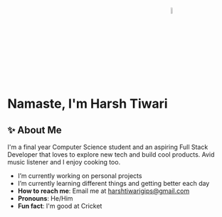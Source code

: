 # Namaste, I'm Harsh Tiwari <a href="https://sharmayank.co"><img src="https://raw.githubusercontent.com/shar-mayank/shar-mayank/main/stuff/namaste.gif" width=6% style="vertical-align: bottom;"></a>

<h2>✨&nbsp;About Me</h2>

I'm a final year Computer Science student and an aspiring Full Stack Developer that loves to explore new tech and build cool products. Avid music listener and I enjoy cooking too.

- I’m currently working on personal projects
- I’m currently learning different things and getting better each day 
- **How to reach me**: Email me at [harshtiwarigips@gmail.com](mailto:harshtiwarigips@gmail.com)
- **Pronouns**: He/Him
- **Fun fact**: I'm good at Cricket
